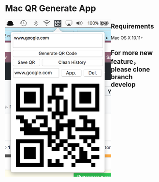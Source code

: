 # Mac QR Generate App
<img src="https://github.com/maquannene/SwiftQR/blob/master/image.png" width="350" style="float: left;">

## Requirements

- Mac OS X 10.11+

## For more new feature，please clone branch develop
